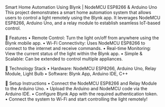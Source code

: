 Smart Home Automation Using Blynk | NodeMCU ESP8266 & Arduino Uno
This project demonstrates a smart home automation system that allows users to control a light remotely using the Blynk app. It leverages NodeMCU ESP8266, Arduino Uno, and a relay module to establish seamless IoT-based control.

🔹 Features
•	Remote Control: Turn the light on/off from anywhere using the Blynk mobile app.
•	Wi-Fi Connectivity: Uses NodeMCU ESP8266 to connect to the internet and receive commands.
•	Real-time Monitoring: View the current status of the light within the Blynk app.
•	Simple & Scalable: Can be extended to control multiple appliances.

🔹 Technology Stack
•	Hardware: NodeMCU ESP8266, Arduino Uno, Relay Module, Light Bulb
•	Software: Blynk App, Arduino IDE, C++

🔹 Setup Instructions
•	Connect the NodeMCU ESP8266 and Relay Module to the Arduino Uno.
•	Upload the Arduino and NodeMCU code via the Arduino IDE.
•	Configure Blynk App with the required authentication token.
•	Connect the system to Wi-Fi and start controlling the light remotely!
